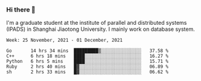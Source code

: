 ### Hi there 👋

I'm a graduate student at the institute of parallel and distributed systems (IPADS) in Shanghai Jiaotong University. I mainly work on database system.

<!--START_SECTION:waka-->
```text
Week: 25 November, 2021 - 01 December, 2021

Go       14 hrs 34 mins  █████████▒░░░░░░░░░░░░░░░   37.58 % 
C++      6 hrs 18 mins   ████░░░░░░░░░░░░░░░░░░░░░   16.27 % 
Python   6 hrs 5 mins    ████░░░░░░░░░░░░░░░░░░░░░   15.71 % 
Ruby     2 hrs 40 mins   █▓░░░░░░░░░░░░░░░░░░░░░░░   06.89 % 
sh       2 hrs 33 mins   █▓░░░░░░░░░░░░░░░░░░░░░░░   06.62 % 
```
<!--END_SECTION:waka-->

<!--
**yqmmm/yqmmm** is a ✨ _special_ ✨ repository because its `README.md` (this file) appears on your GitHub profile.

Here are some ideas to get you started:

- 🔭 I’m currently working on ...
- 🌱 I’m currently learning ...
- 👯 I’m looking to collaborate on ...
- 🤔 I’m looking for help with ...
- 💬 Ask me about ...
- 📫 How to reach me: ...
- 😄 Pronouns: ...
- ⚡ Fun fact: ...
-->

